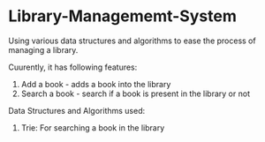 # Library-Managememt-System
Using various data structures and algorithms to ease the process of managing a library.

Cuurently, it has following features:
1. Add a book - adds a book into the library
2. Search a book - search if a book is present in the library or not

Data Structures and Algorithms used:
1. Trie: For searching a book in the library
